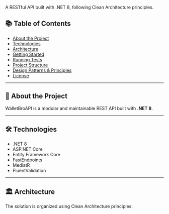 A RESTful API built with .NET 8, following Clean Architecture principles.

## 📚 Table of Contents

- [About the Project](#about-the-project)
- [Technologies](#technologies)
- [Architecture](#architecture)
- [Getting Started](#getting-started)
- [Running Tests](#running-tests)
- [Project Structure](#project-structure)
- [Design Patterns & Principles](#design-patterns--principles)
- [License](#license)

---

## 🧩 About the Project

WalletBroAPI is a modular and maintainable REST API built with **.NET 8**.

---

## 🛠 Technologies

- .NET 8
- ASP.NET Core
- Entity Framework Core
- FastEndpoints
- MediatR
- FluentValidation

---

## 🏛 Architecture

The solution is organized using Clean Architecture principles: